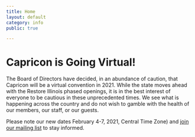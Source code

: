 ```yaml
---
title: Home
layout: default
category: info
public: true

---
```

# Capricon is Going Virtual!

The Board of Directors have decided, in an abundance of caution, that Capricon will be a virtual convention in 2021. While the state moves ahead with the Restore Illinois phased openings, it is in the best interest of everyone to be cautious in these unprecedented times. We see what is happening across the country and do not wish to gamble with the health of our members, our staff, or our guests.

Please note our new dates February 4-7, 2021, Central Time Zone) and [join our mailing list](https://mailchi.mp/e5d9926024e7/capricon-mailing-list) to stay informed.